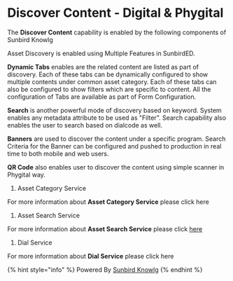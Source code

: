 # Discover Content - Digital & Phygital

The **Discover Content** capability is enabled by the following components of Sunbird Knowlg

Asset Discovery is enabled using Multiple Features in SunbirdED.

**Dynamic Tabs** enables are the related content are listed as part of discovery. Each of these tabs can be dynamically configured to show multiple contents under common asset category. Each of these tabs can also be configured to show filters which are specific to content. All the configuration of Tabs are available as part of Form Configuration.

**Search** is another powerful mode of discovery based on keyword. System enables any metadata attribute to be used as "Filter". Search capability also enables the user to search based on dialcode as well.

**Banners** are used to discover the content under a specific program. Search Criteria for the Banner can be configured and pushed to production in real time to both mobile and web users.

**QR Code** also enables user to discover the content using simple scanner in Phygital way.

1. Asset Category Service

For more information about **Asset Category Service** please click here

1. Asset Search Service

For more information about **Asset Search Service** please click [here](https://app.gitbook.com/s/aanfWbeVT74C5lXDPde3/learn/product-and-developer-guide/assets-search-service)

1. Dial Service

For more information about **Dial Service** please click here

{% hint style="info" %}
Powered By [Sunbird Knowlg](https://app.gitbook.com/o/-Mi9QwJlsfb7xuxTBc0J/s/aanfWbeVT74C5lXDPde3/ "mention")
{% endhint %}
